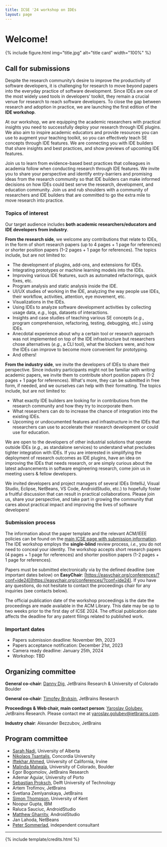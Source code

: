 ```yaml
---
title: ICSE '24 workshop on IDEs
layout: page
---
```


# Welcome!

{% include figure.html img="title.jpg" alt="title card" width="100%" %}

## Call for submissions

Despite the research community’s desire to improve the productivity of software developers, 
it is challenging for research to move beyond papers into the everyday practice of software development.
Since IDEs are one of the most widely used tools in developers’ toolkit, they remain a crucial venue 
for research to reach software developers. To close the gap between research and adoption in practice, 
we are launching the first edition of the **IDE workshop**. 

At our workshop, we are equipping the academic researchers with practical insights you need to 
successfully deploy your research through IDE plugins. We also aim to inspire academic educators and 
provide resources you can use to augment your teaching toolkit, so you can effectively teach SE concepts 
through IDE features. We are connecting you with IDE builders that share insights and best practices, 
and show previews of upcoming IDE features. 

Join us to learn from evidence-based best practices that colleagues in academia follow when conducting 
research through IDE features. We invite you to share your perspective and identify entry-barriers and 
promising ideas from the research community so that IDE builders can make informed decisions on how IDEs 
could best serve the research, development, and education community. Join us and rub shoulders with a 
community of researchers and IDE builders that are committed to go the extra mile to move research into 
practice. 

### Topics of interest

Our target audience includes **both academic researchers/educators and IDE developers from industry**.

**From the research side**, we welcome any contributions that relate to IDEs, in the form of short 
research papers (up to 4 pages + 1 page for references) or shorter position papers (1–2 pages + 1 page
for references). The topics include, but are not limited to:

* The development of plugins, add-ons, and extensions for IDEs.
* Integrating prototypes or machine learning models into the IDEs.
* Improving various IDE features, such as automated refactorings, quick fixes, etc.
* Program analysis and static analysis inside the IDE.
* UI/UX studies of working in the IDE, analyzing the way people use IDEs, their workflow, activities, 
attention, eye movement, etc.
* Visualizations in the IDEs.
* Using IDEs to analyze software development activities by collecting usage data, _e.g._, 
logs, datasets of interactions.
* Insights and case studies of teaching various SE concepts (_e.g._, program comprehension, 
refactoring, testing, debugging, etc.) using IDEs.
* Anecdotal experience about why a certain tool or research approach was not implemented on top of 
the IDE infrastructure but researchers chose alternatives (_e.g._, a CLI tool), what the blockers 
were, and how the IDEs can improve to become more convenient for prototyping.
* And others!

**From the industry side**, we invite the developers of IDEs to share their perspective. Since industry 
participants might not be familiar with writing academic papers, we invite them to contribute short position 
papers (1-2 pages + 1 page for references). What's more, they can be submitted in free form, if needed, 
and we ourselves can help with their formatting. The topics include, but are not limited to:

* What exactly IDE builders are looking for in contributions from the research community and how 
they try to incorporate them.
* What researchers can do to increase the chance of integration into the existing IDEs.
* Upcoming or undocumented features and infrastructure in the IDEs that researchers can use to 
accelerate their research development or could use for education.

We are open to the developers of other industrial solutions that operate outside IDEs (_e.g._, as 
standalone services) to understand what precludes tighter integration with IDEs. 
If you are interested in simplifying the deployment of research outcomes as IDE plugins, have an idea 
on improving the IDEs that needs research, or are simply curious about the latest advancements in 
software engineering research, come join us in meeting users & fellow developers.

We invited developers and project managers of several IDEs (IntelliJ, Visual Studio, Eclipse, NetBeans, 
VS Code, AndroidStudio, etc.) to hopefully foster a fruitful discussion that can result in practical 
collaborations. Please join us, share your perspective, and take part in growing the community that 
cares about practical impact and improving the lives of software developers!

### Submission process

The information about the paper template and the relevant ACM/IEEE policies can be found on the 
[main ICSE page with submission information](https://conf.researchr.org/track/icse-2024/icse-2024-research-track#submission-process).
The IDE workshop employs the **single-blind** review process, _i.e._, you do not need to conceal your identity.
The workshop accepts short research papers (4 pages + 1 page for references) and shorter position 
papers (1-2 pages + 1 page for references). 

Papers must be submitted electronically via by the defined deadline (see important dates below) on **EasyChair**: 
[https://easychair.org/conferences/?conf=ide24](https://easychair.org/conferences/?conf=ide24). If you have any questions, do not hesitate to contact
the proceedings chair for any inquiries (see contacts below).

The official publication date of the workshop proceedings is the date the proceedings are made
available in the ACM Library. This date may be up to two weeks prior to the first day of ICSE 2024.
The official publication date affects the deadline for any patent filings related to published work.

### Important dates

* Papers submission deadline: November 9th, 2023
* Papers acceptance notification: December 21st, 2023
* Camera ready deadline: January 25th, 2024
* Workshop: TBD

## Organizing committee

**General co-chair**: [Danny Dig](http://dig.cs.illinois.edu/), JetBrains Research & University of Colorado Boulder

**General co-chair**: [Timofey Bryksin](https://jzuken.github.io/), JetBrains Research

**Proceedings & Web chair, main contact person**: [Yaroslav Golubev](https://areyde.com/), JetBrains Research. 
Please contact me at [yaroslav.golubev@jetbrains.com](mailto:yaroslav.golubev@jetbrains.com).

**Industry chair**: Alexander Bezzubov, JetBrains

## Program committee

* [Sarah Nadi](https://sarahnadi.org/), University of Alberta
* [Nikolaos Tsantalis](https://users.encs.concordia.ca/~nikolaos/), Concordia University
* [Iftekhar Ahmed](https://www.ics.uci.edu/~iftekha/), University of California, Irvine
* [Malinda Malwala](https://maldil.github.io/), University of Colorado, Boulder
* Egor Bogomolov, JetBrains Research
* Ademar Aguiar, University of Porto
* [Sebastian Proksch](https://proks.ch/), Delft University of Technology 
* Artem Trofimov, JetBrains
* Svetlana Zemlyanskaya, JetBrains
* [Simon Thompson](https://www.kent.ac.uk/computing/people/3164/thompson-simon), University of Kent
* Noopur Gupta, IBM
* Raluca Sauciuc, AndroidStudio
* [Matthew Gharrity](http://www.mattgharrity.com/), AndroidStudio
* Jan Lahoda, NetBeans
* [Peter Sommerlad](https://sommerlad.ch/), independent consultant

[//]: # (&#40;{% include toc.html %}&#41;)

------

{% include template/credits.html %}
